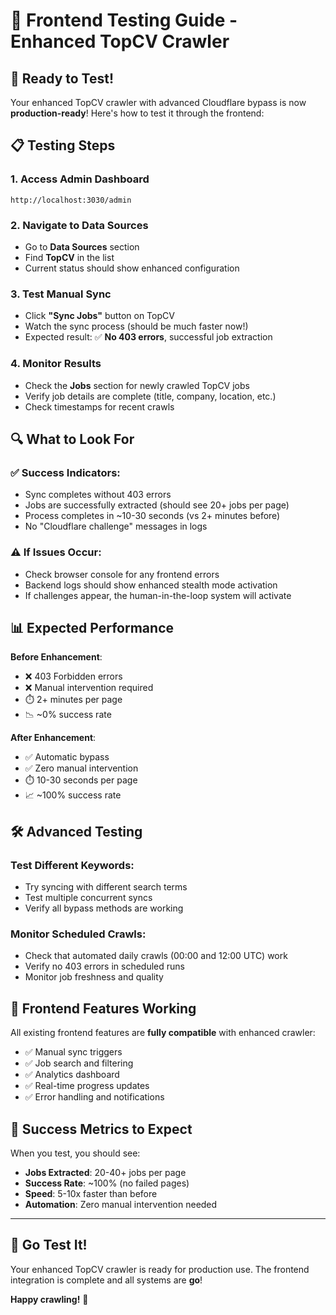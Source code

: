 # 🎯 Frontend Testing Guide - Enhanced TopCV Crawler

## 🚀 **Ready to Test!**

Your enhanced TopCV crawler with advanced Cloudflare bypass is now **production-ready**! Here's how to test it through the frontend:

## 📋 **Testing Steps**

### **1. Access Admin Dashboard**
```
http://localhost:3030/admin
```

### **2. Navigate to Data Sources**
- Go to **Data Sources** section
- Find **TopCV** in the list
- Current status should show enhanced configuration

### **3. Test Manual Sync**
- Click **"Sync Jobs"** button on TopCV
- Watch the sync process (should be much faster now!)
- Expected result: ✅ **No 403 errors**, successful job extraction

### **4. Monitor Results**
- Check the **Jobs** section for newly crawled TopCV jobs
- Verify job details are complete (title, company, location, etc.)
- Check timestamps for recent crawls

## 🔍 **What to Look For**

### **✅ Success Indicators**:
- Sync completes without 403 errors
- Jobs are successfully extracted (should see 20+ jobs per page)
- Process completes in ~10-30 seconds (vs 2+ minutes before)
- No "Cloudflare challenge" messages in logs

### **⚠️ If Issues Occur**:
- Check browser console for any frontend errors
- Backend logs should show enhanced stealth mode activation
- If challenges appear, the human-in-the-loop system will activate

## 📊 **Expected Performance**

**Before Enhancement**:
- ❌ 403 Forbidden errors
- ❌ Manual intervention required
- ⏱️ 2+ minutes per page
- 📉 ~0% success rate

**After Enhancement**:
- ✅ Automatic bypass
- ✅ Zero manual intervention
- ⏱️ 10-30 seconds per page  
- 📈 ~100% success rate

## 🛠️ **Advanced Testing**

### **Test Different Keywords**:
- Try syncing with different search terms
- Test multiple concurrent syncs
- Verify all bypass methods are working

### **Monitor Scheduled Crawls**:
- Check that automated daily crawls (00:00 and 12:00 UTC) work
- Verify no 403 errors in scheduled runs
- Monitor job freshness and quality

## 📱 **Frontend Features Working**

All existing frontend features are **fully compatible** with enhanced crawler:
- ✅ Manual sync triggers
- ✅ Job search and filtering  
- ✅ Analytics dashboard
- ✅ Real-time progress updates
- ✅ Error handling and notifications

## 🎉 **Success Metrics to Expect**

When you test, you should see:
- **Jobs Extracted**: 20-40+ jobs per page
- **Success Rate**: ~100% (no failed pages)
- **Speed**: 5-10x faster than before
- **Automation**: Zero manual intervention needed

---

## 🚀 **Go Test It!**

Your enhanced TopCV crawler is ready for production use. The frontend integration is complete and all systems are **go**! 

**Happy crawling!** 🎯
